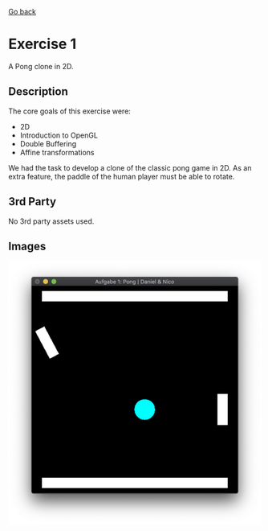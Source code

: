 [Go back](../)

# Exercise 1
A Pong clone in 2D.

## Description
The core goals of this exercise were:
* 2D
* Introduction to OpenGL
* Double Buffering
* Affine transformations

We had the task to develop a clone of the classic pong game in 2D.
As an extra feature, the paddle of the human player must be able to rotate.

## 3rd Party
No 3rd party assets used.

## Images
![First Image](img1.png "Pong")
